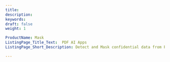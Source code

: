 ```yaml
---
title: 
description: 
keywords: 
draft: false
weight: 1

ProductName: Mask
ListingPage_Title_Text:  PDF AI Apps
ListingPage_Short_Description: Detect and Mask confidential data from PDF files with AI Apps for FREE.

---
```


